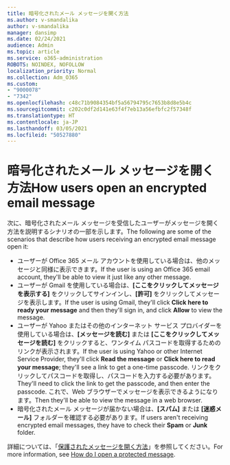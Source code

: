 ```yaml
---
title: 暗号化されたメール メッセージを開く方法
ms.author: v-smandalika
author: v-smandalika
manager: dansimp
ms.date: 02/24/2021
audience: Admin
ms.topic: article
ms.service: o365-administration
ROBOTS: NOINDEX, NOFOLLOW
localization_priority: Normal
ms.collection: Adm_O365
ms.custom:
- "9000078"
- "7342"
ms.openlocfilehash: c48c71b9084354bf5a56794795c7653b8d8e5b4c
ms.sourcegitcommit: c202c0df2d141e63f4f7eb13a56efbfc2f57348f
ms.translationtype: HT
ms.contentlocale: ja-JP
ms.lasthandoff: 03/05/2021
ms.locfileid: "50527880"
---
```

# <a name="how-users-open-an-encrypted-email-message"></a><span data-ttu-id="cfe3e-102">暗号化されたメール メッセージを開く方法</span><span class="sxs-lookup"><span data-stu-id="cfe3e-102">How users open an encrypted email message</span></span>

<span data-ttu-id="cfe3e-103">次に、暗号化されたメール メッセージを受信したユーザーがメッセージを開く方法を説明するシナリオの一部を示します。</span><span class="sxs-lookup"><span data-stu-id="cfe3e-103">The following are some of the scenarios that describe how users receiving an encrypted email message open it:</span></span>

- <span data-ttu-id="cfe3e-104">ユーザーが Office 365 メール アカウントを使用している場合は、他のメッセージと同様に表示できます。</span><span class="sxs-lookup"><span data-stu-id="cfe3e-104">If the user is using an Office 365 email account, they'll be able to view it just like any other message.</span></span>
- <span data-ttu-id="cfe3e-105">ユーザーが Gmail を使用している場合は、**[ここをクリックしてメッセージを表示する]** をクリックしてサインインし、**[許可]** をクリックしてメッセージを表示します。</span><span class="sxs-lookup"><span data-stu-id="cfe3e-105">If the user is using Gmail, they'll click **Click here to ready your message** and then they'll sign in, and click **Allow** to view the message.</span></span>
- <span data-ttu-id="cfe3e-106">ユーザーが Yahoo またはその他のインターネット サービス プロバイダーを使用している場合は、**[メッセージを読む]** または **[ここをクリックしてメッセージを読む]** をクリックすると、ワンタイム パスコードを取得するためのリンクが表示されます。</span><span class="sxs-lookup"><span data-stu-id="cfe3e-106">If the user is using Yahoo or other Internet Service Provider, they'll click **Read the message** or **Click here to read your message**; they'll see a link to get a one-time passcode.</span></span> <span data-ttu-id="cfe3e-107">リンクをクリックしてパスコードを取得し、パスコードを入力する必要があります。</span><span class="sxs-lookup"><span data-stu-id="cfe3e-107">They'll need to click the link to get the passcode, and then enter the passcode.</span></span> <span data-ttu-id="cfe3e-108">これで、Web ブラウザーでメッセージを表示できるようになります。</span><span class="sxs-lookup"><span data-stu-id="cfe3e-108">Then they'll be able to view the message in a web browser.</span></span>
- <span data-ttu-id="cfe3e-109">暗号化されたメール メッセージが届かない場合は、**[スパム]** または **[迷惑メール]** フォルダーを確認する必要があります。</span><span class="sxs-lookup"><span data-stu-id="cfe3e-109">If users aren't receiving encrypted email messages, they have to check their **Spam** or **Junk** folder.</span></span>

<span data-ttu-id="cfe3e-110">詳細については、「[保護されたメッセージを開く方法](https://support.microsoft.com/topic/how-do-i-open-a-protected-message-1157a286-8ecc-4b1e-ac43-2a608fbf3098)」を参照してください。</span><span class="sxs-lookup"><span data-stu-id="cfe3e-110">For more information, see [How do I open a protected message](https://support.microsoft.com/topic/how-do-i-open-a-protected-message-1157a286-8ecc-4b1e-ac43-2a608fbf3098).</span></span>